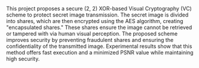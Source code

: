 This project proposes a secure (2, 2) XOR-based Visual Cryptography (VC) scheme to protect secret image transmission.
The secret image is divided into shares, which are then encrypted using the AES algorithm, creating "encapsulated shares." 
These shares ensure the image cannot be retrieved or tampered with via human visual perception. The proposed scheme improves
security by preventing fraudulent shares and ensuring the confidentiality of the transmitted image. Experimental results show
that this method offers fast execution and a minimized PSNR value while maintaining high security.
